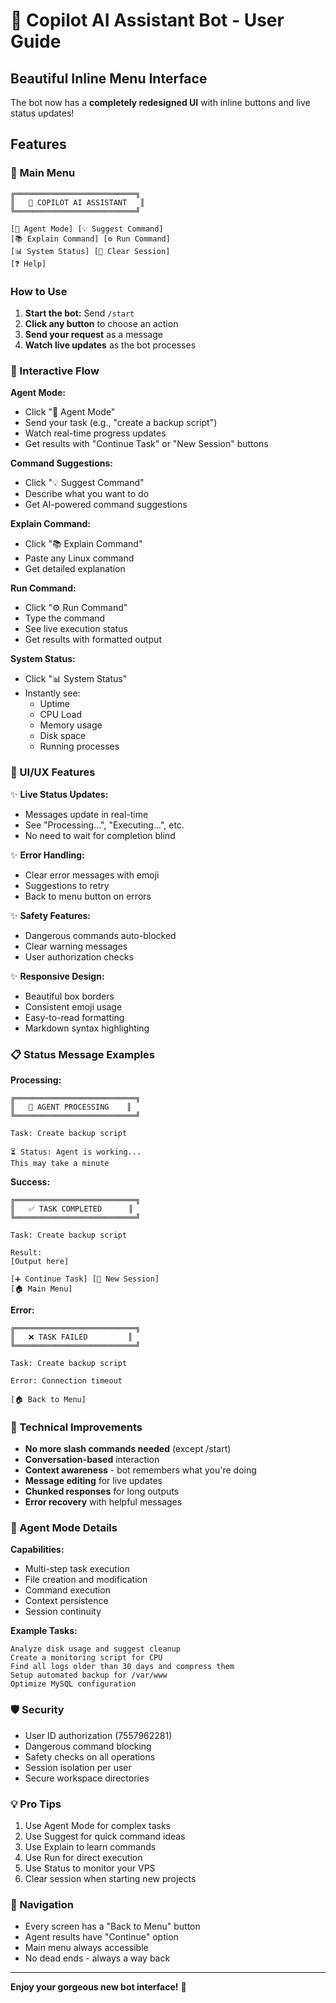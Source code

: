 # 🤖 Copilot AI Assistant Bot - User Guide

## Beautiful Inline Menu Interface

The bot now has a **completely redesigned UI** with inline buttons and live status updates!

## Features

### 📱 Main Menu
```
╔═══════════════════════════╗
║   🤖 COPILOT AI ASSISTANT   ║
╚═══════════════════════════╝

[🤖 Agent Mode] [💡 Suggest Command]
[📚 Explain Command] [⚙️ Run Command]
[📊 System Status] [🔄 Clear Session]
[❓ Help]
```

### How to Use

1. **Start the bot:** Send `/start`
2. **Click any button** to choose an action
3. **Send your request** as a message
4. **Watch live updates** as the bot processes

### 🎯 Interactive Flow

**Agent Mode:**
- Click "🤖 Agent Mode"
- Send your task (e.g., "create a backup script")
- Watch real-time progress updates
- Get results with "Continue Task" or "New Session" buttons

**Command Suggestions:**
- Click "💡 Suggest Command"
- Describe what you want to do
- Get AI-powered command suggestions

**Explain Command:**
- Click "📚 Explain Command"
- Paste any Linux command
- Get detailed explanation

**Run Command:**
- Click "⚙️ Run Command"
- Type the command
- See live execution status
- Get results with formatted output

**System Status:**
- Click "📊 System Status"
- Instantly see:
  - Uptime
  - CPU Load
  - Memory usage
  - Disk space
  - Running processes

### 🎨 UI/UX Features

✨ **Live Status Updates:**
- Messages update in real-time
- See "Processing...", "Executing...", etc.
- No need to wait for completion blind

✨ **Error Handling:**
- Clear error messages with emoji
- Suggestions to retry
- Back to menu button on errors

✨ **Safety Features:**
- Dangerous commands auto-blocked
- Clear warning messages
- User authorization checks

✨ **Responsive Design:**
- Beautiful box borders
- Consistent emoji usage
- Easy-to-read formatting
- Markdown syntax highlighting

### 📋 Status Message Examples

**Processing:**
```
╔═══════════════════════════╗
║   🤖 AGENT PROCESSING    ║
╚═══════════════════════════╝

Task: Create backup script

⏳ Status: Agent is working...
This may take a minute
```

**Success:**
```
╔═══════════════════════════╗
║   ✅ TASK COMPLETED      ║
╚═══════════════════════════╝

Task: Create backup script

Result:
[Output here]

[➕ Continue Task] [🔄 New Session]
[🏠 Main Menu]
```

**Error:**
```
╔═══════════════════════════╗
║   ❌ TASK FAILED         ║
╚═══════════════════════════╝

Task: Create backup script

Error: Connection timeout

[🏠 Back to Menu]
```

### 🔧 Technical Improvements

- **No more slash commands needed** (except /start)
- **Conversation-based** interaction
- **Context awareness** - bot remembers what you're doing
- **Message editing** for live updates
- **Chunked responses** for long outputs
- **Error recovery** with helpful messages

### 🚀 Agent Mode Details

**Capabilities:**
- Multi-step task execution
- File creation and modification
- Command execution
- Context persistence
- Session continuity

**Example Tasks:**
```
Analyze disk usage and suggest cleanup
Create a monitoring script for CPU
Find all logs older than 30 days and compress them
Setup automated backup for /var/www
Optimize MySQL configuration
```

### 🛡️ Security

- User ID authorization (7557962281)
- Dangerous command blocking
- Safety checks on all operations
- Session isolation per user
- Secure workspace directories

### 💡 Pro Tips

1. Use Agent Mode for complex tasks
2. Use Suggest for quick command ideas
3. Use Explain to learn commands
4. Use Run for direct execution
5. Use Status to monitor your VPS
6. Clear session when starting new projects

### 🎯 Navigation

- Every screen has a "Back to Menu" button
- Agent results have "Continue" option
- Main menu always accessible
- No dead ends - always a way back

---

**Enjoy your gorgeous new bot interface!** 🎉
